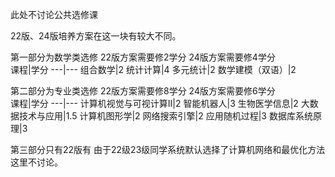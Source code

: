 此处不讨论公共选修课  

22版、24版培养方案在这一块有较大不同。  

第一部分为数学类选修 22版方案需要修2学分 24版方案需要修4学分  
课程|学分
---|---
组合数学|2 
统计计算|4 
多元统计|2 
数学建模（双语）|2

第二部分为专业类选修 22版方案需要修8学分 24版方案需要修6学分  
课程|学分
---|---
计算机视觉与可视计算II|2
智能机器人|3
生物医学信息|2
大数据技术与应用|1.5
计算机图形学|2
网络搜索引擎|2
应用随机过程|3
数据库系统原理|3

第三部分只有22版有 由于22级23级同学系统默认选择了计算机网络和最优化方法 这里不讨论。  
